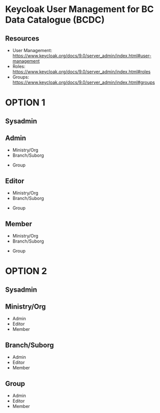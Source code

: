 # Keycloak User Management for BC Data Catalogue (BCDC)

## Resources
+	User Management: https://www.keycloak.org/docs/9.0/server_admin/index.html#user-management
+	Roles: https://www.keycloak.org/docs/9.0/server_admin/index.html#roles
+	Groups: https://www.keycloak.org/docs/9.0/server_admin/index.html#groups

# OPTION 1
## Sysadmin
## Admin
+ Ministry/Org
+ Branch/Suborg 
* Group
## Editor
+ Ministry/Org
+ Branch/Suborg 
* Group
## Member
+ Ministry/Org
+ Branch/Suborg 
* Group

# OPTION 2
## Sysadmin
## Ministry/Org
+ Admin
+ Editor
+ Member
## Branch/Suborg 
+ Admin
+ Editor
+ Member
## Group
+ Admin
+ Editor
+ Member
